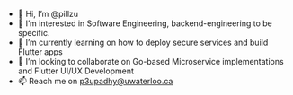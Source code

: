 - 👋 Hi, I’m @pillzu
- 👀 I’m interested in Software Engineering, backend-engineering to be specific.
- 🌱 I’m currently learning on how to deploy secure services and build Flutter apps
- 💞️ I’m looking to collaborate on Go-based Microservice implementations and Flutter UI/UX Development
- 📫 Reach me on p3upadhy@uwaterloo.ca

<!---
PiyushUpadhyay2675/PiyushUpadhyay2675 is a ✨ special ✨ repository because its `README.md` (this file) appears on your GitHub profile.
You can click the Preview link to take a look at your changes.
--->

